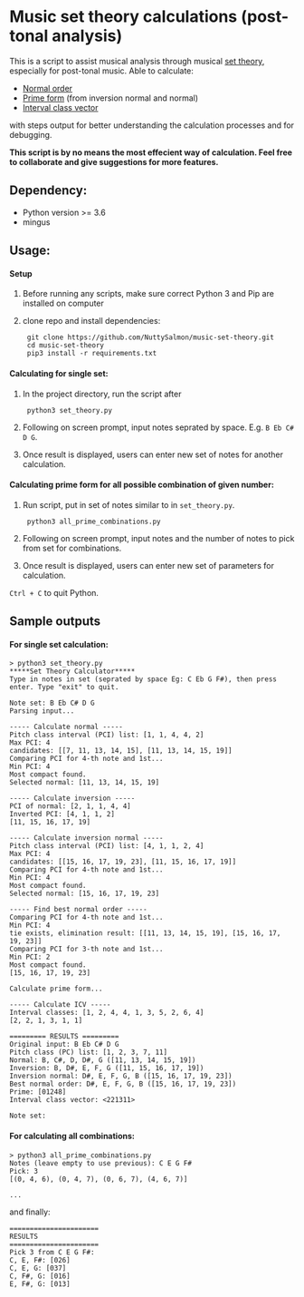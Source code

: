 # Music set theory calculations (post-tonal analysis)

This is a script to assist musical analysis through musical [set theory](https://en.wikipedia.org/wiki/Set_theory_(music)), especially for post-tonal music. Able to calculate:
* [Normal order](https://musictheory.pugetsound.edu/mt21c/PrimeForm.html)
* [Prime form](https://musictheory.pugetsound.edu/mt21c/PrimeForm.html)  (from inversion normal and normal)
* [Interval class vector](https://en.wikipedia.org/wiki/Interval_vector)

with steps output for better understanding the calculation processes and for debugging.

__This script is by no means the most effecient way of calculation. Feel free to collaborate and give suggestions for more features.__

## Dependency:

* Python version >= 3.6
* mingus

## Usage:
#### Setup
1. Before running any scripts, make sure correct Python 3 and Pip are installed on computer
2. clone repo and install dependencies:

        git clone https://github.com/NuttySalmon/music-set-theory.git
        cd music-set-theory
        pip3 install -r requirements.txt

#### Calculating for single set:

1. In the project directory, run the script after 

        python3 set_theory.py 

2. Following on screen prompt, input notes seprated by space. E.g. `B Eb C# D G`.
3. Once result is displayed, users can enter new set of notes for another calculation.


#### Calculating prime form for all possible combination of given number:

1. Run script, put in set of notes similar to in `set_theory.py`. 

        python3 all_prime_combinations.py 

2. Following on screen prompt, input notes and the number of notes to pick from set for combinations.
3. Once result is displayed, users can enter new set of parameters for calculation.

`Ctrl + C` to quit Python.

## Sample outputs

#### For single set calculation: 

    > python3 set_theory.py
    *****Set Theory Calculator*****
    Type in notes in set (seprated by space Eg: C Eb G F#), then press enter. Type "exit" to quit.

    Note set: B Eb C# D G
    Parsing input...

    ----- Calculate normal -----
    Pitch class interval (PCI) list: [1, 1, 4, 4, 2]
    Max PCI: 4
    candidates: [[7, 11, 13, 14, 15], [11, 13, 14, 15, 19]]
    Comparing PCI for 4-th note and 1st...
    Min PCI: 4
    Most compact found.
    Selected normal: [11, 13, 14, 15, 19]

    ----- Calculate inversion -----
    PCI of normal: [2, 1, 1, 4, 4]
    Inverted PCI: [4, 1, 1, 2]
    [11, 15, 16, 17, 19]

    ----- Calculate inversion normal -----
    Pitch class interval (PCI) list: [4, 1, 1, 2, 4]
    Max PCI: 4
    candidates: [[15, 16, 17, 19, 23], [11, 15, 16, 17, 19]]
    Comparing PCI for 4-th note and 1st...
    Min PCI: 4
    Most compact found.
    Selected normal: [15, 16, 17, 19, 23]

    ----- Find best normal order -----
    Comparing PCI for 4-th note and 1st...
    Min PCI: 4
    tie exists, elimination result: [[11, 13, 14, 15, 19], [15, 16, 17, 19, 23]]
    Comparing PCI for 3-th note and 1st...
    Min PCI: 2
    Most compact found.
    [15, 16, 17, 19, 23]

    Calculate prime form...

    ----- Calculate ICV -----
    Interval classes: [1, 2, 4, 4, 1, 3, 5, 2, 6, 4]
    [2, 2, 1, 3, 1, 1]

    ========= RESULTS =========
    Original input: B Eb C# D G
    Pitch class (PC) list: [1, 2, 3, 7, 11]
    Normal: B, C#, D, D#, G ([11, 13, 14, 15, 19])
    Inversion: B, D#, E, F, G ([11, 15, 16, 17, 19])
    Inversion normal: D#, E, F, G, B ([15, 16, 17, 19, 23])
    Best normal order: D#, E, F, G, B ([15, 16, 17, 19, 23])
    Prime: [01248]
    Interval class vector: <221311>

    Note set: 


#### For calculating all combinations:

    > python3 all_prime_combinations.py
    Notes (leave empty to use previous): C E G F#
    Pick: 3
    [(0, 4, 6), (0, 4, 7), (0, 6, 7), (4, 6, 7)]

    ...

and finally:

    ======================
    RESULTS
    ======================
    Pick 3 from C E G F#:
    C, E, F#: [026]
    C, E, G: [037]
    C, F#, G: [016]
    E, F#, G: [013]